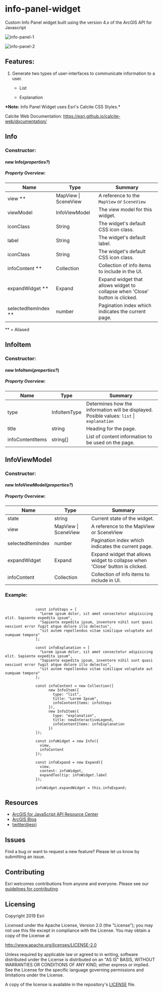 # info-panel-widget

Custom Info Panel widget built using the version 4.x of the ArcGIS API for Javascript

![info-panel-1](images/info-1.png)

![info-panel-2](images/info-2.png)

## Features:

1. Generate two types of user-interfaces to communicate information to a user.

   * List
   
   * Explanation

**\*Note:** Info Panel Widget uses Esri's Calcite CSS Styles.\*

Calcite Web Documentation: https://esri.github.io/calcite-web/documentation/

## Info

### Constructor:

#### new **Info(_properties?_)**

##### Property Overview:

| Name              | Type                 | Summary                                                                      |
| ----------------- | -------------------- | ---------------------------------------------------------------------------- |
| view **              | MapView \| SceneView | A reference to the `MapView` or `SceneView`                                  |
| viewModel         | InfoViewModel       | The view model for this widget.                                              |
| iconClass         | String               | The widget's default CSS icon class.                                         |
| label             | String               | The widget's default label.                                                  |
| iconClass         | String               | The widget's default CSS icon class.                                         |
| infoContent **       | Collection<InfoItem> | Collection of info items to include in the UI.                                   |
| expandWidget **      | Expand               | Expand widget that allows widget to collapse when 'Close' button is clicked. |
| selectedItemIndex ** | number               | Pagination index which indicates the current page.                           |

** = Aliased

## InfoItem

### Constructor:

#### new **InfoItem(_properties?_)**

##### Property Overview:

| Name             | Type         | Summary                                                                                   |
| ---------------- | ------------ | ----------------------------------------------------------------------------------------- |
| type             | InfoItemType | Determines how the information will be displayed. Posible values: `list` \| `explanation` |
| title            | string       | Heading for the page.                                                                     |
| infoContentItems | string[]     | List of content information to be used on the page.                                       |

## InfoViewModel

### Constructor:

#### new **InfoViewModel(_properties?_)**

##### Property Overview:

| Name              | Type                 | Summary                                                                      |
| ----------------- | -------------------- | ---------------------------------------------------------------------------- |
| state             | string               | Current state of the widget.                                                 |
| view              | MapView \| SceneView | A reference to the MapView or SceneView                                      |
| selectedItemIndex | number               | Pagination index which indicates the current page.                           |
| expandWidget      | Expand               | Expand widget that allows widget to collapse when 'Close' button is clicked. |
| infoContent       | Collection<InfoItem> | Collection of info items to include in UI.                                   |

### **Example:**

```

              const infoSteps = [
                "Lorem ipsum dolor, sit amet consectetur adipisicing elit. Sapiente expedita ipsum",
                "Sapiente expedita ipsum, inventore nihil sunt quasi nesciunt error fugit atque dolore illo delectus",
                "sit autem repellendus vitae similique voluptate aut numquam tempora"
              ];
              
              const infoExplanation = [
                "Lorem ipsum dolor, sit amet consectetur adipisicing elit. Sapiente expedita ipsum",
                "Sapiente expedita ipsum, inventore nihil sunt quasi nesciunt error fugit atque dolore illo delectus",
                "sit autem repellendus vitae similique voluptate aut numquam tempora"
              ];

              const infoContent = new Collection([
                    new InfoItem({
                      type: "list",
                      title: "Lorem Ipsum",
                      infoContentItems: infoSteps
                    }),
                    new InfoItem({
                      type: "explanation",
                      title: newInteractiveLegend,
                      infoContentItems: infoExplanation
                    })
              ]);

              const infoWidget = new Info({
                view,
                infoContent
              });

              const infoExpand = new Expand({
                view,
                content: infoWidget,
                expandTooltip: infoWidget.label
              });

              infoWidget.expandWidget = this.infoExpand;
```

## Resources

- [ArcGIS for JavaScript API Resource Center](http://help.arcgis.com/en/webapi/javascript/arcgis/index.html)
- [ArcGIS Blog](http://blogs.esri.com/esri/arcgis/)
- [twitter@esri](http://twitter.com/esri)

## Issues

Find a bug or want to request a new feature? Please let us know by submitting an issue.

## Contributing

Esri welcomes contributions from anyone and everyone. Please see our [guidelines for contributing](https://github.com/esri/contributing).

## Licensing

Copyright 2019 Esri

Licensed under the Apache License, Version 2.0 (the "License");
you may not use this file except in compliance with the License.
You may obtain a copy of the License at

http://www.apache.org/licenses/LICENSE-2.0

Unless required by applicable law or agreed to in writing, software
distributed under the License is distributed on an "AS IS" BASIS,
WITHOUT WARRANTIES OR CONDITIONS OF ANY KIND, either express or implied.
See the License for the specific language governing permissions and
limitations under the License.

A copy of the license is available in the repository's [LICENSE](LICENSE) file.
